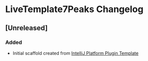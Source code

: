 <!-- Keep a Changelog guide -> https://keepachangelog.com -->

# LiveTemplate7Peaks Changelog

## [Unreleased]
### Added
- Initial scaffold created from [IntelliJ Platform Plugin Template](https://github.com/JetBrains/intellij-platform-plugin-template)
